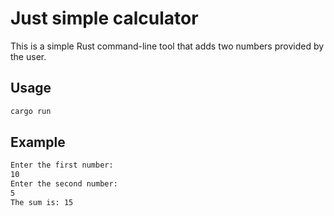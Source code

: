 # Just simple calculator
This is a simple Rust command-line tool that adds two numbers provided by the user.

## Usage
```bash
cargo run
```

## Example
```bash
Enter the first number:
10
Enter the second number:
5
The sum is: 15
```
